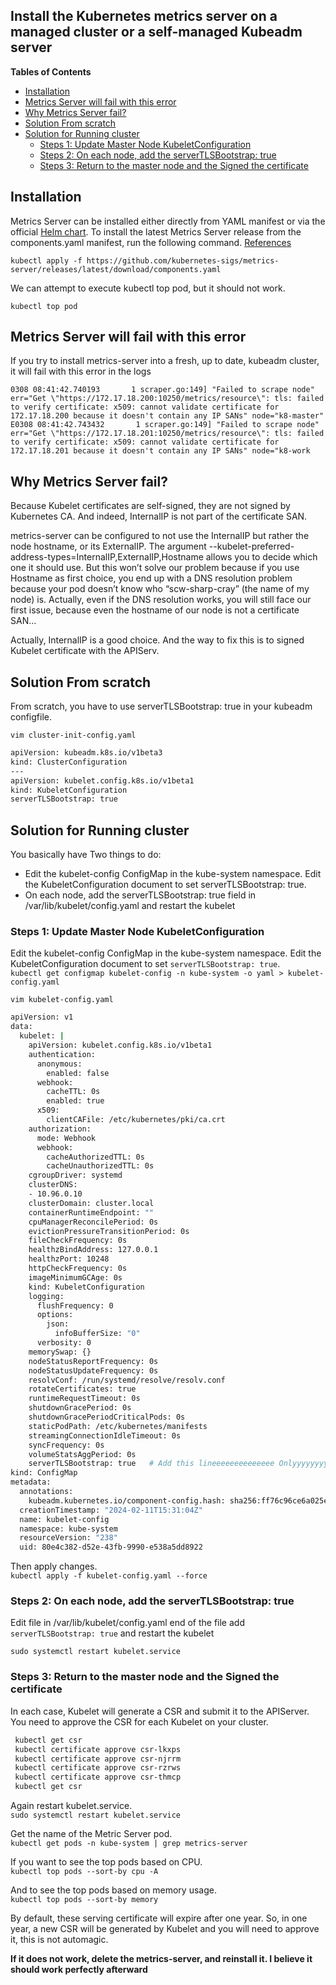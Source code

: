 <h2>Install the Kubernetes metrics server on a managed cluster or a self-managed Kubeadm server </h2>

**Tables of Contents**
- [Installation](#installation)
- [Metrics Server will fail with this error](#metrics-server-will-fail-with-this-error)
- [Why Metrics Server fail?](#why-metrics-server-fail)
- [Solution From scratch](#solution-from-scratch)
- [Solution for Running cluster](#solution-for-running-cluster)
  - [Steps 1: Update Master Node KubeletConfiguration](#steps-1-update-master-node-kubeletconfiguration)
  - [Steps 2: On each node, add the serverTLSBootstrap: true](#steps-2-on-each-node-add-the-servertlsbootstrap-true)
  - [Steps 3: Return to the master node and the Signed the certificate](#steps-3-return-to-the-master-node-and-the-signed-the-certificate)

## Installation
Metrics Server can be installed either directly from YAML manifest or via the official [Helm chart](https://artifacthub.io/packages/helm/metrics-server/metrics-server). To install the latest Metrics Server release from the components.yaml manifest, run the following command. [References](https://github.com/kubernetes-sigs/metrics-server?tab=readme-ov-file#readme)

`kubectl apply -f https://github.com/kubernetes-sigs/metrics-server/releases/latest/download/components.yaml`

We can attempt to execute kubectl top pod, but it should not work.

`kubectl top pod`

## Metrics Server will fail with this error
If you try to install metrics-server into a fresh, up to date, kubeadm cluster, it will fail with this error in the logs
```
0308 08:41:42.740193       1 scraper.go:149] "Failed to scrape node" err="Get \"https://172.17.18.200:10250/metrics/resource\": tls: failed to verify certificate: x509: cannot validate certificate for 172.17.18.200 because it doesn't contain any IP SANs" node="k8-master"
E0308 08:41:42.743432       1 scraper.go:149] "Failed to scrape node" err="Get \"https://172.17.18.201:10250/metrics/resource\": tls: failed to verify certificate: x509: cannot validate certificate for 172.17.18.201 because it doesn't contain any IP SANs" node="k8-work
```
## Why Metrics Server fail?
Because Kubelet certificates are self-signed, they are not signed by Kubernetes CA. And indeed, InternalIP is not part of the certificate SAN.

metrics-server can be configured to not use the InternalIP but rather the node hostname, or its ExternalIP. The argument --kubelet-preferred-address-types=InternalIP,ExternalIP,Hostname allows you to decide which one it should use. But this won’t solve our problem because if you use Hostname as first choice, you end up with a DNS resolution problem because your pod doesn’t know who “scw-sharp-cray” (the name of my node) is. Actually, even if the DNS resolution works, you will still face our first issue, because even the hostname of our node is not a certificate SAN…

Actually, InternalIP is a good choice. And the way to fix this is to signed Kubelet certificate with the APIServ.

## Solution From scratch
From scratch, you have to use serverTLSBootstrap: true in your kubeadm configfile.

`vim cluster-init-config.yaml`
```bash
apiVersion: kubeadm.k8s.io/v1beta3
kind: ClusterConfiguration
---
apiVersion: kubelet.config.k8s.io/v1beta1
kind: KubeletConfiguration
serverTLSBootstrap: true
```

## Solution for Running cluster
You basically have Two things to do:
- Edit the kubelet-config ConfigMap in the kube-system namespace. Edit the KubeletConfiguration document to set serverTLSBootstrap: true.
- On each node, add the serverTLSBootstrap: true field in /var/lib/kubelet/config.yaml and restart the kubelet
  
### Steps 1: Update Master Node KubeletConfiguration
Edit the kubelet-config ConfigMap in the kube-system namespace. Edit the KubeletConfiguration document to set `serverTLSBootstrap: true`.\
`kubectl get configmap kubelet-config -n kube-system -o yaml > kubelet-config.yaml`

`vim kubelet-config.yaml`

```bash
apiVersion: v1
data:
  kubelet: |
    apiVersion: kubelet.config.k8s.io/v1beta1
    authentication:
      anonymous:
        enabled: false
      webhook:
        cacheTTL: 0s
        enabled: true
      x509:
        clientCAFile: /etc/kubernetes/pki/ca.crt
    authorization:
      mode: Webhook
      webhook:
        cacheAuthorizedTTL: 0s
        cacheUnauthorizedTTL: 0s
    cgroupDriver: systemd
    clusterDNS:
    - 10.96.0.10
    clusterDomain: cluster.local
    containerRuntimeEndpoint: ""
    cpuManagerReconcilePeriod: 0s
    evictionPressureTransitionPeriod: 0s
    fileCheckFrequency: 0s
    healthzBindAddress: 127.0.0.1
    healthzPort: 10248
    httpCheckFrequency: 0s
    imageMinimumGCAge: 0s
    kind: KubeletConfiguration
    logging:
      flushFrequency: 0
      options:
        json:
          infoBufferSize: "0"
      verbosity: 0
    memorySwap: {}
    nodeStatusReportFrequency: 0s
    nodeStatusUpdateFrequency: 0s
    resolvConf: /run/systemd/resolve/resolv.conf
    rotateCertificates: true
    runtimeRequestTimeout: 0s
    shutdownGracePeriod: 0s
    shutdownGracePeriodCriticalPods: 0s
    staticPodPath: /etc/kubernetes/manifests
    streamingConnectionIdleTimeout: 0s
    syncFrequency: 0s
    volumeStatsAggPeriod: 0s
    serverTLSBootstrap: true   # Add this lineeeeeeeeeeeeee Onlyyyyyyyyyyyyyyy
kind: ConfigMap
metadata:
  annotations:
    kubeadm.kubernetes.io/component-config.hash: sha256:ff76c96ce6a025e279138fef234cfd93e648e9fdd0e482723f43376929e1784c
  creationTimestamp: "2024-02-11T15:31:04Z"
  name: kubelet-config
  namespace: kube-system
  resourceVersion: "238"
  uid: 80e4c382-d52e-43fb-9990-e538a5dd8922
```
Then apply changes.\
`kubectl apply -f kubelet-config.yaml --force`

### Steps 2: On each node, add the serverTLSBootstrap: true 
Edit file in /var/lib/kubelet/config.yaml end of the file add `serverTLSBootstrap: true` and restart the kubelet

`sudo systemctl restart kubelet.service`

### Steps 3: Return to the master node and the Signed the certificate
In each case, Kubelet will generate a CSR and submit it to the APIServer. You need to approve the CSR for each Kubelet on your cluster.
```bash
 kubectl get csr
 kubectl certificate approve csr-lkxps
 kubectl certificate approve csr-njrrm 
 kubectl certificate approve csr-rzrws
 kubectl certificate approve csr-thmcp
 kubectl get csr
```
Again restart kubelet.service.\
`sudo systemctl restart kubelet.service`

Get the name of the Metric Server pod.\
`kubectl get pods -n kube-system | grep metrics-server`

If you want to see the top pods based on CPU.\
`kubectl top pods --sort-by cpu -A`

And to see the top pods based on memory usage.\
`kubectl top pods --sort-by memory`

By default, these serving certificate will expire after one year. So, in one year, a new CSR will be generated by Kubelet and you will need to approve it, this is not automagic.

**If it does not work, delete the metrics-server, and reinstall it. I believe it should work perfectly afterward**